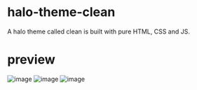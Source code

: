 # halo-theme-clean
A halo theme called clean is built with pure HTML, CSS and JS.

# preview
![image](https://github.com/allinprogram/halo-theme-clean/assets/29867703/c07916df-cafe-4876-a445-34be0f0fa8c1)
![image](https://github.com/allinprogram/halo-theme-clean/assets/29867703/b3209fd9-7df9-4a11-9f45-5e289fb87695)
![image](https://github.com/allinprogram/halo-theme-clean/assets/29867703/ccf36216-2158-4cbf-a5e9-b0e5a0edd08d)
